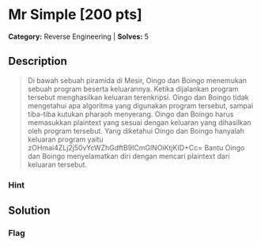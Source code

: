 # Mr Simple [200 pts]

**Category:** Reverse Engineering
| **Solves:** 5

## Description
>Di bawah sebuah piramida di Mesir, Oingo dan Boingo menemukan sebuah program beserta keluarannya. Ketika dijalankan program tersebut menghasilkan keluaran terenkripsi. Oingo dan Boingo tidak mengetahui apa algoritma yang digunakan program tersebut, sampai tiba-tiba kutukan pharaoh menyerang. Oingo dan Boingo harus memasukkan plaintext yang sesuai dengan keluaran yang dihasilkan oleh program tersebut. Yang diketahui Oingo dan Boingo hanyalah keluaran program yaitu zOHmai4ZLj2j50vYcWZhGdftB9ICmGlNOiKtjKID+Cc=
Bantu Oingo dan Boingo menyelamatkan diri dengan mencari plaintext dari keluaran tersebut.

### Hint
 
## Solution

### Flag

